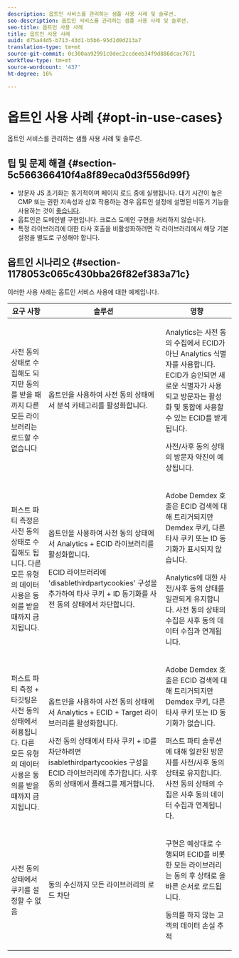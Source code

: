 ```yaml
---
description: 옵트인 서비스를 관리하는 샘플 사용 사례 및 솔루션.
seo-description: 옵트인 서비스를 관리하는 샘플 사용 사례 및 솔루션.
seo-title: 옵트인 사용 사례
title: 옵트인 사용 사례
uuid: d75a44d5-b713-43d1-b5b6-95d1d0d213a7
translation-type: tm+mt
source-git-commit: 0c300aa92991c0dec2ccdeeb34f9d886dcac7671
workflow-type: tm+mt
source-wordcount: '437'
ht-degree: 16%

---
```



# 옵트인 사용 사례 {#opt-in-use-cases}

옵트인 서비스를 관리하는 샘플 사용 사례 및 솔루션.

## 팁 및 문제 해결 {#section-5c566366410f4a8f89eca0d3f556d99f}

* 방문자 JS 초기화는 동기적이며 페이지 로드 중에 실행됩니다. 대기 시간이 높은 CMP 또는 권한 지속성과 상호 작용하는 경우 옵트인 설정에 설명된 비동기 기능을 사용하는 것이 [좋습니다](../../implementation-guides/opt-in-service/getting-started.md#section-cf9ab638780141c9b62dc57cf00b7047).
* 옵트인은 도메인별 구현입니다. 크로스 도메인 구현을 처리하지 않습니다.
* 특정 라이브러리에 대한 타사 호출을 비활성화하려면 각 라이브러리에서 해당 기본 설정을 별도로 구성해야 합니다.

## 옵트인 시나리오 {#section-1178053c065c430bba26f82ef383a71c}

이러한 사용 사례는 옵트인 서비스 사용에 대한 예제입니다.

<table id="table_83C85343611344D8A8315157C1B4240F"> 
 <thead> 
  <tr> 
   <th colname="col1" class="entry"> 요구 사항 </th> 
   <th colname="col2" class="entry"> 솔루션 </th> 
   <th colname="col3" class="entry"> 영향 </th> 
  </tr>
 </thead>
 <tbody> 
  <tr> 
   <td colname="col1"> <p>사전 동의 상태로 수집해도 되지만 동의를 받을 때까지 다른 모든 라이브러리는 로드할 수 없습니다 </p> </td> 
   <td colname="col2"> <p>옵트인을 사용하여 사전 동의 상태에서 분석 카테고리를 활성화합니다. </p> </td> 
   <td colname="col3"> <p>Analytics는 사전 동의 수집에서 ECID가 아닌 Analytics 식별자를 사용합니다. ECID가 승인되면 새로운 식별자가 사용되고 방문자는 활성화 및 통합에 사용할 수 있는 ECID를 받게 됩니다. </p> <p>사전/사후 동의 상태의 방문자 약진이 예상됩니다. </p> </td> 
  </tr> 
  <tr> 
   <td colname="col1"> <p>퍼스트 파티 측정은 사전 동의 상태로 수집해도 됩니다. 다른 모든 유형의 데이터 사용은 동의를 받을 때까지 금지됩니다. </p> </td> 
   <td colname="col2"> <p>옵트인을 사용하여 사전 동의 상태에서 Analytics + ECID 라이브러리를 활성화합니다. </p> <p>ECID 라이브러리에 'disablethirdpartycookies' 구성을 추가하여 타사 쿠키 + ID 동기화를 사전 동의 상태에서 차단합니다. </p> </td> 
   <td colname="col3"> <p>Adobe Demdex 호출은 ECID 검색에 대해 트리거되지만 Demdex 쿠키, 다른 타사 쿠키 또는 ID 동기화가 표시되지 않습니다. </p> <p>Analytics에 대한 사전/사후 동의 상태를 일관되게 유지합니다. 사전 동의 상태의 수집은 사후 동의 데이터 수집과 연계됩니다. </p> </td> 
  </tr> 
  <tr> 
   <td colname="col1"> <p>퍼스트 파티 측정 + 타깃팅은 사전 동의 상태에서 허용됩니다. 다른 모든 유형의 데이터 사용은 동의를 받을 때까지 금지됩니다. </p> </td> 
   <td colname="col2"> <p>옵트인을 사용하여 사전 동의 상태에서 Analytics + ECID + Target 라이브러리를 활성화합니다. </p> <p>사전 동의 상태에서 타사 쿠키 + ID를 차단하려면 <span class="codeph">isablethirdpartycookies</span> 구성을 ECID 라이브러리에 추가합니다. 사후 동의 상태에서 플래그를 제거합니다. </p> </td> 
   <td colname="col3"> <p>Adobe Demdex 호출은 ECID 검색에 대해 트리거되지만 Demdex 쿠키, 다른 타사 쿠키 또는 ID 동기화가 없습니다. </p> <p>퍼스트 파티 솔루션에 대해 일관된 방문자를 사전/사후 동의 상태로 유지합니다. 사전 동의 상태의 수집은 사후 동의 데이터 수집과 연계됩니다. </p> </td> 
  </tr> 
  <tr> 
   <td colname="col1"> <p>사전 동의 상태에서 쿠키를 설정할 수 없음 </p> </td> 
   <td colname="col2"> <p>동의 수신까지 모든 라이브러리의 로드 차단 </p> </td> 
   <td colname="col3"> <p>구현은 예상대로 수행되며 ECID를 비롯한 모든 라이브러리는 동의 후 상태로 올바른 순서로 로드됩니다. </p> <p>동의를 하지 않는 고객의 데이터 손실 추적 </p> </td> 
  </tr> 
 </tbody> 
</table>

